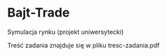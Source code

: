 # Bajt-Trade
Symulacja rynku (projekt uniwersytecki)

Treść zadania znajduje się w pliku tresc-zadania.pdf
